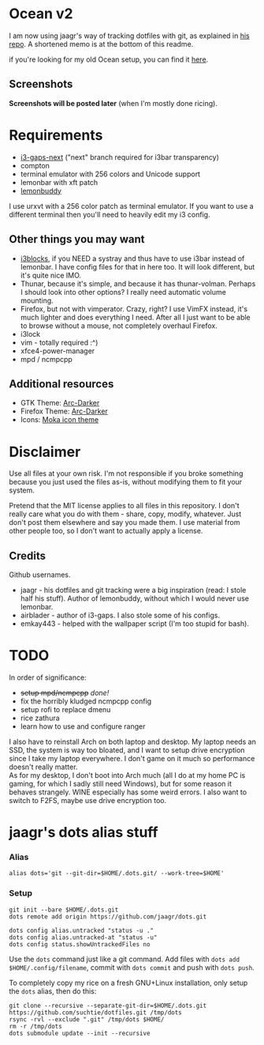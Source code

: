 # Ocean v2

I am now using jaagr's way of tracking dotfiles with git, as explained in
[his repo](https://github.com/jaagr/dots). A shortened memo is at the bottom
of this readme.

if you're looking for my old Ocean setup, you can find it [here](https://github.com/suchtie/dotfiles-legacy).

## Screenshots

**Screenshots will be posted later** (when I'm mostly done ricing).

# Requirements

- [i3-gaps-next](https://github.com/Airblader/i3) ("next" branch required for i3bar transparency)
- compton
- terminal emulator with 256 colors and Unicode support
- lemonbar with xft patch
- [lemonbuddy](https://github.com/jaagr/lemonbuddy)

I use urxvt with a 256 color patch as terminal emulator. If you want to use a different terminal then
you'll need to heavily edit my i3 config.

## Other things you may want

- [i3blocks](https://github.com/vivien/i3blocks), if you NEED a systray and thus have to use i3bar instead of lemonbar. I have config files for that in here too. It will look different, but it's quite nice IMO.
- Thunar, because it's simple, and because it has thunar-volman. Perhaps I should look into other options? I really need automatic volume mounting.
- Firefox, but not with vimperator. Crazy, right? I use VimFX instead, it's much lighter and does everything I need. After all I just want to be able to browse without a mouse, not completely overhaul Firefox.
- i3lock
- vim - totally required :^)
- xfce4-power-manager
- mpd / ncmpcpp

## Additional resources

- GTK Theme: [Arc-Darker](https://github.com/horst3180/Arc-theme)
- Firefox Theme: [Arc-Darker](https://github.com/horst3180/arc-firefox-theme)
- Icons: [Moka icon theme](http://snwh.org/moka/download/moka-icon-theme)


# Disclaimer

Use all files at your own risk. I'm not responsible if you broke
something because you just used the files as-is, without modifying them
to fit your system.

Pretend that the MIT license applies to all files in this repository. I don't really care what
you do with them - share, copy, modify, whatever. Just don't post them elsewhere and say you made them.
I use material from other people too, so I don't want to actually apply a license.

## Credits

Github usernames.

- jaagr - his dotfiles and git tracking were a big inspiration (read: I stole half his stuff). Author of lemonbuddy, without which I would never use lemonbar.
- airblader - author of i3-gaps. I also stole some of his configs.
- emkay443 - helped with the wallpaper script (I'm too stupid for bash).

# TODO

In order of significance:

- ~~setup mpd/ncmpcpp~~ *done!*
- fix the horribly kludged ncmpcpp config
- setup rofi to replace dmenu
- rice zathura
- learn how to use and configure ranger

I also have to reinstall Arch on both laptop and desktop. My laptop needs an SSD, the system
is way too bloated, and I want to setup drive encryption since I take my laptop everywhere.
I don't game on it much so performance doesn't really matter.  
As for my desktop, I don't boot into Arch much (all I do at my home PC is gaming, for which
I sadly still need Windows), but for some reason it behaves strangely. WINE especially has
some weird errors. I also want to switch to F2FS, maybe use drive encryption too.

# jaagr's dots alias stuff

### Alias

    alias dots='git --git-dir=$HOME/.dots.git/ --work-tree=$HOME'

### Setup

    git init --bare $HOME/.dots.git
    dots remote add origin https://github.com/jaagr/dots.git

    dots config alias.untracked "status -u ."
    dots config alias.untracked-at "status -u"
    dots config status.showUntrackedFiles no

Use the `dots` command just like a git command. Add files with
`dots add $HOME/.config/filename`, commit with `dots commit` and push with `dots push`.

To completely copy my rice on a fresh GNU+Linux installation, only setup the `dots` alias,
then do this:

    git clone --recursive --separate-git-dir=$HOME/.dots.git https://github.com/suchtie/dotfiles.git /tmp/dots
    rsync -rvl --exclude ".git" /tmp/dots $HOME/
    rm -r /tmp/dots
    dots submodule update --init --recursive
